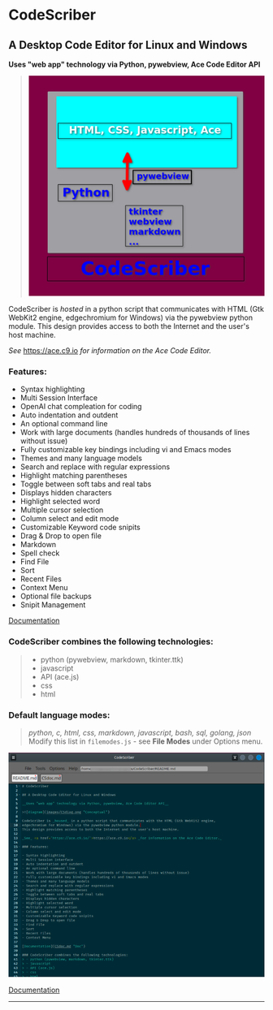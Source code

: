 # CodeScriber

## A Desktop Code Editor for Linux and Windows

__Uses "web app" technology via Python, pywebview, Ace Code Editor API__

>![diagram](images/CSdiag.png "Conceptual")

CodeScriber is _hosted_ in a python script that communicates with HTML (Gtk WebKit2 engine,
edgechromium for Windows) via the pywebview python module.
This design provides access to both the Internet and the user's host machine.

_See_ <a href='https://ace.c9.io/'>https://ace.c9.io</a> _for information on the Ace Code Editor._

### Features:

- Syntax highlighting
- Multi Session Interface
- OpenAI chat compleation for coding
- Auto indentation and outdent
- An optional command line
- Work with large documents (handles hundreds of thousands of lines without issue)
- Fully customizable key bindings including vi and Emacs modes
- Themes and many language models
- Search and replace with regular expressions
- Highlight matching parentheses
- Toggle between soft tabs and real tabs
- Displays hidden characters
- Highlight selected word
- Multiple cursor selection
- Column select and edit mode
- Customizable Keyword code snipits
- Drag & Drop to open file
- Markdown
- Spell check
- Find File
- Sort
- Recent Files
- Context Menu
- Optional file backups
- Snipit Management

[Documentation](CSdoc.md "Doc")

### CodeScriber combines the following technologies:
> - python (pywebview, markdown, tkinter.ttk)
> - javascript
> - API (ace.js)
> - css
> - html

### Default language modes:
> _python, c, html, css, markdown, javascript, bash, sql, golang, json_  
Modify this list in `filemodes.js` - see **File Modes** under Options menu.

![CodeScriber](images/CS1.png "CodeScriber")

[Documentation](CSdoc.md "Doc")

---

